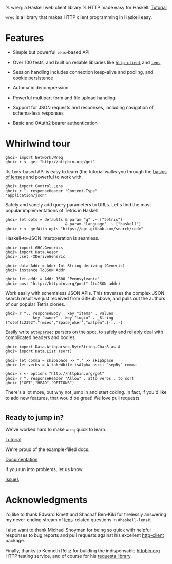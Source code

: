 % wreq: a Haskell web client library
% HTTP made easy for Haskell.
  <a href="tutorial.html" class="btn btn-primary btn-lg" role="button">Tutorial</a>



`wreq` is a library that makes HTTP client programming in Haskell
easy.


# Features

* Simple but powerful `lens`-based API

* Over 100 tests, and built on reliable libraries like [`http-client`](http://hackage.haskell.org/package/http-client/)
  and [`lens`](https://lens.github.io/)

* Session handling includes connection keep-alive and pooling, and
  cookie persistence

* Automatic decompression

* Powerful multipart form and file upload handling

* Support for JSON requests and responses, including navigation of
  schema-less responses

* Basic and OAuth2 bearer authentication


# Whirlwind tour

~~~~ {.haskell}
ghci> import Network.Wreq
ghci> r <- get "http://httpbin.org/get"
~~~~

Its `lens`-based API is easy to learn (the tutorial walks you through
the [basics of lenses](tutorial.html#a-quick-lens-backgrounder) and
powerful to work with.

~~~~ {.haskell}
ghci> import Control.Lens
ghci> r ^. responseHeader "Content-Type"
"application/json"
~~~~

Safely and sanely add query parameters to URLs. Let's find the most
popular implementations of Tetris in Haskell.

~~~~ {.haskell}
ghci> let opts = defaults & param "q" .~ ["tetris"]
                          & param "language" .~ ["haskell"]
ghci> r <- getWith opts "https://api.github.com/search/code"
~~~~

Haskell-to-JSON interoperation is seamless.

~~~~ {.haskell}
ghci> import GHC.Generics
ghci> import Data.Aeson
ghci> :set -XDeriveGeneric

ghci> data Addr = Addr Int String deriving (Generic)
ghci> instance ToJSON Addr

ghci> let addr = Addr 1600 "Pennsylvania"
ghci> post "http://httpbin.org/post" (toJSON addr)
~~~~


Work easily with schemaless JSON APIs.  This traverses the complex
JSON search result we just received from GitHub above, and pulls out
the authors of our popular Tetris clones.

~~~~ {.haskell}
ghci> r ^.. responseBody . key "items" . values .
            key "owner" . key "login" . _String
["steffi2392","rmies","Spacejoker","walpen",{-...-}
~~~~

Easily write
[`attoparsec`](http://hackage.haskell.org/package/attoparsec) parsers
on the spot, to safely and reliably deal with complicated headers and
bodies.

~~~~ {.haskell}
ghci> import Data.Attoparsec.ByteString.Char8 as A
ghci> import Data.List (sort)

ghci> let comma = skipSpace >> "," >> skipSpace
ghci> let verbs = A.takeWhile isAlpha_ascii `sepBy` comma

ghci> r <- options "http://httpbin.org/get"
ghci> r ^. responseHeader "Allow" . atto verbs . to sort
ghci> ["GET","HEAD","OPTIONS"]
~~~~

There's a lot more, but why not jump in and start coding. In fact, if
you'd like to add new features, that would be great! We love pull
requests.


<div class="jumbotron" style="margin-top: 40px;">
<h2 style="margin-top: 20px;">Ready to jump in?</h2>

We've worked hard to make `wreq` quick to learn.

<a href="tutorial.html" class="btn btn-success btn-lg" role="button">Tutorial</a>

We're proud of the example-filled docs.

<a href="http://hackage.haskell.org/package/wreq" class="btn btn-info btn-lg" role="button">Documentation</a>

If you run into problems, let us know.

<a href="https://github.com/bos/wreq" class="btn btn-warning btn-lg" role="button">Issues</a>

</div>


# Acknowledgments

I'd like to thank Edward Kmett and Shachaf Ben-Kiki for tirelessly
answering my never-ending stream of
[lens](https://lens.github.io/)-related questions in `#haskell-lens#`.

I also want to thank Michael Snoyman for being so quick with helpful
responses to bug reports and pull requests against his excellent
[http-client](http://hackage.haskell.org/package/http-client) package.

Finally, thanks to Kenneth Reitz for building the indispensable
[httpbin.org](http://httpbin.org/) HTTP testing service, and of course
for his [requests library](http://docs.python-requests.org/en/latest/).
